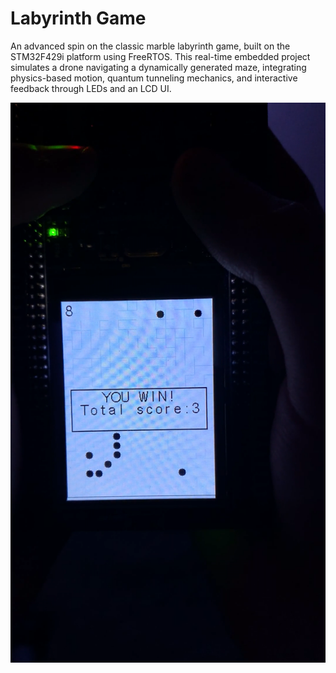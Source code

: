 # Labyrinth Game
An advanced spin on the classic marble labyrinth game, built on the STM32F429i platform using FreeRTOS. This real-time embedded project simulates a drone navigating a dynamically generated maze, integrating physics-based motion, quantum tunneling mechanics, and interactive feedback through LEDs and an LCD UI.

[![Watch the demo:](media/demo.png)](media/demo.mp4)
